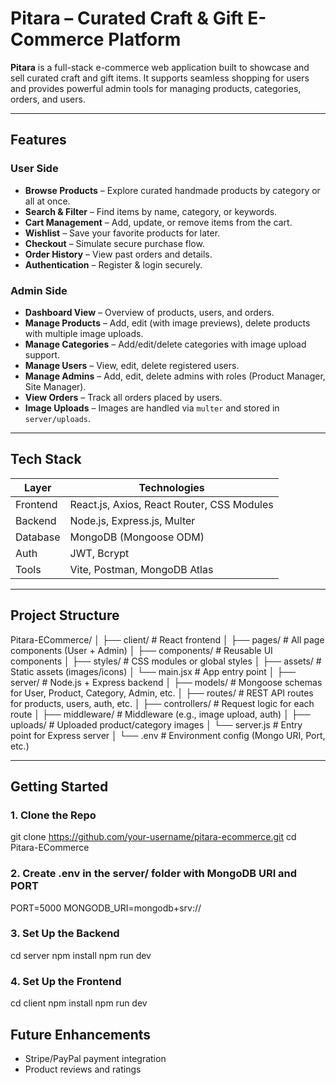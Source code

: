 # Pitara – Curated Craft & Gift E-Commerce Platform

**Pitara** is a full-stack e-commerce web application built to showcase and sell curated craft and gift items. It supports seamless shopping for users and provides powerful admin tools for managing products, categories, orders, and users.

---

## Features

### User Side

- **Browse Products** – Explore curated handmade products by category or all at once.
- **Search & Filter** – Find items by name, category, or keywords.
- **Cart Management** – Add, update, or remove items from the cart.
- **Wishlist** – Save your favorite products for later.
- **Checkout** – Simulate secure purchase flow.
- **Order History** – View past orders and details.
- **Authentication** – Register & login securely.

### Admin Side

- **Dashboard View** – Overview of products, users, and orders.
- **Manage Products** – Add, edit (with image previews), delete products with multiple image uploads.
- **Manage Categories** – Add/edit/delete categories with image upload support.
- **Manage Users** – View, edit, delete registered users.
- **Manage Admins** – Add, edit, delete admins with roles (Product Manager, Site Manager).
- **View Orders** – Track all orders placed by users.
- **Image Uploads** – Images are handled via `multer` and stored in `server/uploads`.

---

## Tech Stack

| Layer       | Technologies |
|-------------|--------------|
| Frontend    | React.js, Axios, React Router, CSS Modules |
| Backend     | Node.js, Express.js, Multer |
| Database    | MongoDB (Mongoose ODM) |
| Auth        | JWT, Bcrypt |
| Tools       | Vite, Postman, MongoDB Atlas |

---

## Project Structure

Pitara-ECommerce/
│
├── client/                     # React frontend
│   ├── pages/                  # All page components (User + Admin)
│   ├── components/             # Reusable UI components
│   ├── styles/                 # CSS modules or global styles
│   ├── assets/                 # Static assets (images/icons)
│   └── main.jsx                # App entry point
│
├── server/                     # Node.js + Express backend
│   ├── models/                 # Mongoose schemas for User, Product, Category, Admin, etc.
│   ├── routes/                 # REST API routes for products, users, auth, etc.
│   ├── controllers/            # Request logic for each route
│   ├── middleware/             # Middleware (e.g., image upload, auth)
│   ├── uploads/                # Uploaded product/category images
│   └── server.js               # Entry point for Express server
│
└── .env                        # Environment config (Mongo URI, Port, etc.)

---

## Getting Started

### 1. Clone the Repo

git clone https://github.com/your-username/pitara-ecommerce.git
cd Pitara-ECommerce

### 2. Create .env in the server/ folder with MongoDB URI and PORT
PORT=5000
MONGODB_URI=mongodb+srv://<your-cluster>

### 3. Set Up the Backend

cd server
npm install
npm run dev

### 4. Set Up the Frontend

cd client
npm install
npm run dev


## Future Enhancements

- Stripe/PayPal payment integration
- Product reviews and ratings
